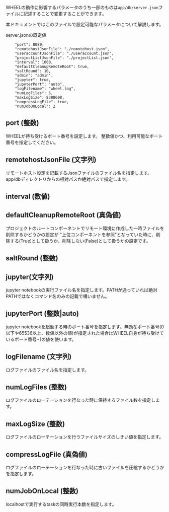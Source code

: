 WHEELの動作に影響するパラメータのうち一部のものは```app/db/server.json```ファイルに記述することで変更することができます。

本ドキュメントではこのファイルで設定可能なパラメータについて解説します。

server.jsonの既定値

```
    "port": 8089,
    "remotehostJsonFile": "./remotehost.json",
    "useraccountJsonFile": "./useraccount.json",
    "projectListJsonFile": "./projectList.json",
    "interval": 1000,
    "defaultCleanupRemoteRoot": true,
    "saltRound": 10,
    "admin": "admin",
    "jupyter": true,
    "jupyterPort": "auto",
    "logFilename": "wheel.log",
    "numLogFiles": 5,
    "maxLogSize": 8388608,
    "compressLogFile": true,
    "numJobOnLocal": 2
```

## port (整数)
WHEELが待ち受けるポート番号を設定します。
整数値かつ、利用可能なポート番号を指定してください。

## remotehostJsonFile (文字列)
リモートホスト設定を記載するJsonファイルのファイル名を指定します。
app/dbディレクトリからの相対パスか絶対パスで指定します。

## interval (数値)

## defaultCleanupRemoteRoot (真偽値)

プロジェクトのルートコンポーネントでリモート環境に作成した一時ファイルを削除するかどうかの設定が
"上位コンポーネントを参照"となっていた時に、削除する(True)として扱うか、削除しない(False)として扱うかの設定です。

## saltRound (整数)
## jupyter(文字列)
jupyter notebookの実行ファイル名を指定します。PATHが通っていれば絶対PATHではなくコマンド名のみの記載で構いません。

## jupyterPort (整数|auto)
jupyter notebookを起動する時のポート番号を指定します。無効なポート番号(0以下や65536以上、数値以外の値)が指定された場合はWHEEL自身が待ち受けているポート番号+1の値を使います。

## logFilename (文字列)
ログファイルのファイル名を指定します。

## numLogFiles (整数)
ログファイルのローテーションを行なった時に保持するファイル数を指定します。

## maxLogSize (整数)
ログファイルのローテーションを行うファイルサイズのしきい値を指定します。

## compressLogFile (真偽値)
ログファイルのローテーションを行なった時に古いファイルを圧縮するかどうかを指定します。

## numJobOnLocal (整数)
localhostで実行するtaskの同時実行本数を指定します。
